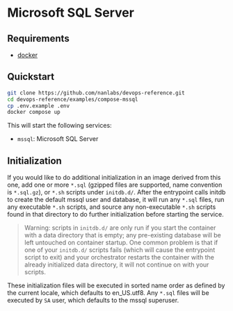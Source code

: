# Microsoft SQL Server

## Requirements

- [docker](https://www.docker.com/)

## Quickstart

```sh
git clone https://github.com/nanlabs/devops-reference.git
cd devops-reference/examples/compose-mssql
cp .env.example .env
docker compose up
```

This will start the following services:

- `mssql`: Microsoft SQL Server

## Initialization

If you would like to do additional initialization in an image derived from this one, add one or more `*.sql` (gzipped files are supported, name convention is `*.sql.gz`), or `*.sh` scripts under `initdb.d/`. After the entrypoint calls initdb to create the default mssql user and database, it will run any `*.sql` files, run any executable `*.sh` scripts, and source any non-executable `*.sh` scripts found in that directory to do further initialization before starting the service.

> Warning: scripts in `initdb.d/` are only run if you start the container with a data directory that is empty; any pre-existing database will be left untouched on container startup. One common problem is that if one of your `initdb.d/` scripts fails (which will cause the entrypoint script to exit) and your orchestrator restarts the container with the already initialized data directory, it will not continue on with your scripts.

These initialization files will be executed in sorted name order as defined by the current locale, which defaults to en_US.utf8. Any `*.sql` files will be executed by `SA` user, which defaults to the mssql superuser.
